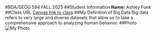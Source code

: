 #BDA/GEOG 594 FALL 2025
##Student Information
**Name:** Ashley Funk
##Class URL
[Canvas link to class](https://sdsu.instructure.com/courses/186022)
##My Definition of Big Data
Big data refers to very large and diverse datasets that allow us to take a comprehensive approach to analyzing human behavior.
##Photo
![My Photo](DR102093_VSCO.jpeg)
